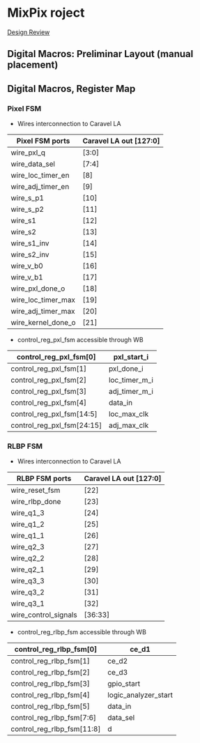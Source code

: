 # MixPix roject
[Design Review](https://docs.google.com/presentation/d/1dJPGg4kybzXeHuJEo80lSE_MKSRe9tjHJpyVqC7n3lY/edit?usp=sharing)
## Digital Macros: Preliminar Layout (manual placement)


## Digital Macros, Register Map

### Pixel FSM

- Wires interconnection to Caravel LA

| Pixel FSM ports | Caravel LA out [127:0] |
| --- | --- |
| wire_pxl_q | [3:0] |
| wire_data_sel | [7:4] |
| wire_loc_timer_en | [8] |
| wire_adj_timer_en | [9] |
| wire_s_p1 | [10] |
| wire_s_p2 | [11] |
| wire_s1 | [12] |
| wire_s2 | [13] |
| wire_s1_inv | [14] |
| wire_s2_inv | [15] |
| wire_v_b0 | [16] |
| wire_v_b1 | [17] |
| wire_pxl_done_o | [18] |
| wire_loc_timer_max | [19] |
| wire_adj_timer_max | [20] |
| wire_kernel_done_o | [21] |
- control_reg_pxl_fsm accessible through WB

| control_reg_pxl_fsm[0] | pxl_start_i |
| --- | --- |
| control_reg_pxl_fsm[1] | pxl_done_i |
| control_reg_pxl_fsm[2] | loc_timer_m_i |
| control_reg_pxl_fsm[3] | adj_timer_m_i |
| control_reg_pxl_fsm[4] | data_in |
| control_reg_pxl_fsm[14:5] | loc_max_clk |
| control_reg_pxl_fsm[24:15] | adj_max_clk |

### RLBP FSM

- Wires interconnection to Caravel LA

| RLBP FSM ports | Caravel LA out [127:0] |
| --- | --- |
| wire_reset_fsm | [22] |
| wire_rlbp_done | [23] |
| wire_q1_3 | [24] |
| wire_q1_2 | [25] |
| wire_q1_1 | [26] |
| wire_q2_3 | [27] |
| wire_q2_2 | [28] |
| wire_q2_1 | [29] |
| wire_q3_3 | [30] |
| wire_q3_2 | [31] |
| wire_q3_1 | [32] |
| wire_control_signals | [36:33] |
- control_reg_rlbp_fsm accessible through WB

| control_reg_rlbp_fsm[0] | ce_d1 |
| --- | --- |
| control_reg_rlbp_fsm[1] | ce_d2 |
| control_reg_rlbp_fsm[2] | ce_d3 |
| control_reg_rlbp_fsm[3] | gpio_start |
| control_reg_rlbp_fsm[4] | logic_analyzer_start |
| control_reg_rlbp_fsm[5] | data_in |
| control_reg_rlbp_fsm[7:6] | data_sel |
| control_reg_rlbp_fsm[11:8] | d |
